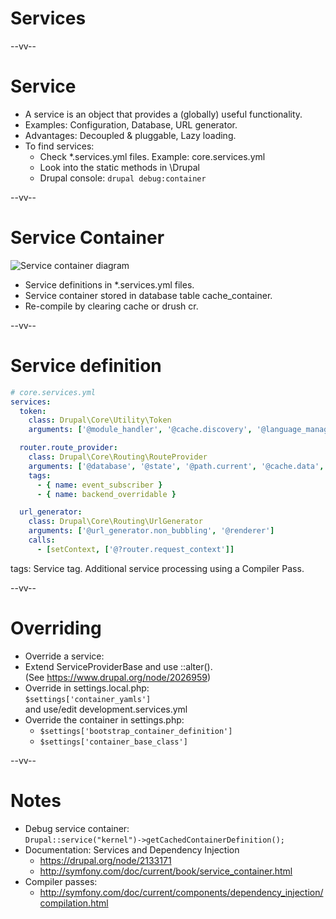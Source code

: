 # Services

--vv--

# Service
- A service is an object that provides a (globally) useful functionality.
- Examples: Configuration, Database, URL generator.
- Advantages: Decoupled & pluggable, Lazy loading.
- To find services:
  - Check *.services.yml files. Example: core.services.yml
  - Look into the static methods in \Drupal
  - Drupal console: `drupal debug:container`

--vv--

# Service Container

![Service container diagram](assets/images/service-container-diagram.png) <!-- .element: style="width: 80%;" -->

- Service definitions in *.services.yml files.
- Service container stored in database table cache_container.
- Re-compile by clearing cache or drush cr.

--vv--

# Service definition

```yaml
# core.services.yml
services:
  token:
    class: Drupal\Core\Utility\Token
    arguments: ['@module_handler', '@cache.discovery', '@language_manager', '@cache_tags.invalidator', '@renderer']

  router.route_provider:
    class: Drupal\Core\Routing\RouteProvider
    arguments: ['@database', '@state', '@path.current', '@cache.data', '@path_processor_manager', '@cache_tags.invalidator']
    tags:
      - { name: event_subscriber }
      - { name: backend_overridable }

  url_generator:
    class: Drupal\Core\Routing\UrlGenerator
    arguments: ['@url_generator.non_bubbling', '@renderer']
    calls:
      - [setContext, ['@?router.request_context']]
``` 

tags: Service tag. Additional service processing using a Compiler Pass.

--vv--

# Overriding
- Override a service:
- Extend ServiceProviderBase and use ::alter(). <br>(See https://www.drupal.org/node/2026959)
- Override in settings.local.php: <br>`$settings['container_yamls']` <br>and use/edit development.services.yml
- Override the container in settings.php:
  - `$settings['bootstrap_container_definition']`
  - `$settings['container_base_class']`

--vv--

# Notes
- Debug service container: <br>`Drupal::service("kernel")->getCachedContainerDefinition();`
- Documentation: Services and Dependency Injection
  - https://drupal.org/node/2133171
  - http://symfony.com/doc/current/book/service_container.html
- Compiler passes: 
  - http://symfony.com/doc/current/components/dependency_injection/compilation.html
